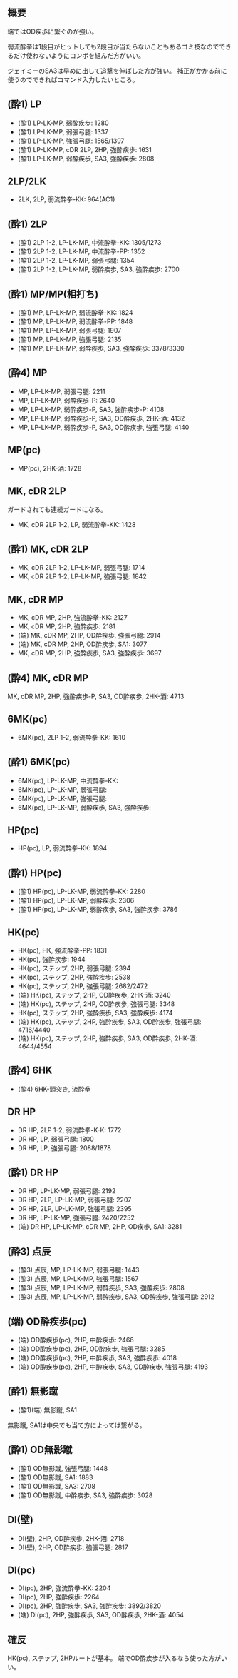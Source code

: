 ## 概要

端ではOD疾歩に繋ぐのが強い。

弱流酔拳は1段目がヒットしても2段目が当たらないこともあるゴミ技なのでできるだけ使わないようにコンボを組んだ方がいい。

ジェイミーのSA3は早めに出して追撃を伸ばした方が強い。
補正がかかる前に使うのでできればコマンド入力したいところ。

## (酔1) LP

- (酔1) LP-LK-MP, 弱酔疾歩: 1280
- (酔1) LP-LK-MP, 弱張弓腿: 1337
- (酔1) LP-LK-MP, 強張弓腿: 1565/1397
- (酔1) LP-LK-MP, cDR 2LP, 2HP, 強酔疾歩: 1631
- (酔1) LP-LK-MP, 弱酔疾歩, SA3, 強酔疾歩: 2808

## 2LP/2LK

- 2LK, 2LP, 弱流酔拳-KK: 964(AC1)

## (酔1) 2LP

- (酔1) 2LP 1-2, LP-LK-MP, 中流酔拳-KK: 1305/1273
- (酔1) 2LP 1-2, LP-LK-MP, 中流酔拳-PP: 1352
- (酔1) 2LP 1-2, LP-LK-MP, 弱張弓腿: 1354
- (酔1) 2LP 1-2, LP-LK-MP, 弱酔疾歩, SA3, 強酔疾歩: 2700

## (酔1) MP/MP(相打ち)

- (酔1) MP, LP-LK-MP, 弱流酔拳-KK: 1824
- (酔1) MP, LP-LK-MP, 弱流酔拳-PP: 1848
- (酔1) MP, LP-LK-MP, 弱張弓腿: 1907
- (酔1) MP, LP-LK-MP, 強張弓腿: 2135
- (酔1) MP, LP-LK-MP, 弱酔疾歩, SA3, 強酔疾歩: 3378/3330

## (酔4) MP

- MP, LP-LK-MP, 弱張弓腿: 2211
- MP, LP-LK-MP, 弱酔疾歩-P: 2640
- MP, LP-LK-MP, 弱酔疾歩-P, SA3, 強酔疾歩-P: 4108
- MP, LP-LK-MP, 弱酔疾歩-P, SA3, OD酔疾歩, 2HK-酒: 4132
- MP, LP-LK-MP, 弱酔疾歩-P, SA3, OD酔疾歩, 強張弓腿: 4140

## MP(pc)

- MP(pc), 2HK-酒: 1728

## MK, cDR 2LP

ガードされても連続ガードになる。

- MK, cDR 2LP 1-2, LP, 弱流酔拳-KK: 1428

## (酔1) MK, cDR 2LP

- MK, cDR 2LP 1-2, LP-LK-MP, 弱張弓腿: 1714
- MK, cDR 2LP 1-2, LP-LK-MP, 強張弓腿: 1842

## MK, cDR MP

- MK, cDR MP, 2HP, 強流酔拳-KK: 2127
- MK, cDR MP, 2HP, 強酔疾歩: 2181
- (端) MK, cDR MP, 2HP, OD酔疾歩, 強張弓腿: 2914
- (端) MK, cDR MP, 2HP, OD酔疾歩, SA1: 3077
- MK, cDR MP, 2HP, 強酔疾歩, SA3, 強酔疾歩: 3697

## (酔4) MK, cDR MP

MK, cDR MP, 2HP, 強酔疾歩-P, SA3, OD酔疾歩, 2HK-酒: 4713

## 6MK(pc)

- 6MK(pc), 2LP 1-2, 弱流酔拳-KK: 1610

## (酔1) 6MK(pc)

- 6MK(pc), LP-LK-MP, 中流酔拳-KK:
- 6MK(pc), LP-LK-MP, 弱張弓腿:
- 6MK(pc), LP-LK-MP, 強張弓腿:
- 6MK(pc), LP-LK-MP, 弱酔疾歩, SA3, 強酔疾歩:

## HP(pc)

- HP(pc), LP, 弱流酔拳-KK: 1894

## (酔1) HP(pc)

- (酔1) HP(pc), LP-LK-MP, 弱流酔拳-KK: 2280
- (酔1) HP(pc), LP-LK-MP, 弱酔疾歩: 2306
- (酔1) HP(pc), LP-LK-MP, 弱酔疾歩, SA3, 強酔疾歩: 3786

## HK(pc)

- HK(pc), HK, 強流酔拳-PP: 1831
- HK(pc), 強酔疾歩: 1944
- HK(pc), ステップ, 2HP, 弱張弓腿: 2394
- HK(pc), ステップ, 2HP, 強酔疾歩: 2538
- HK(pc), ステップ, 2HP, 強張弓腿: 2682/2472
- (端) HK(pc), ステップ, 2HP, OD酔疾歩, 2HK-酒: 3240
- (端) HK(pc), ステップ, 2HP, OD酔疾歩, 強張弓腿: 3348
- HK(pc), ステップ, 2HP, 強酔疾歩, SA3, 強酔疾歩: 4174
- (端) HK(pc), ステップ, 2HP, 強酔疾歩, SA3, OD酔疾歩, 強張弓腿: 4716/4440
- (端) HK(pc), ステップ, 2HP, 強酔疾歩, SA3, OD酔疾歩, 2HK-酒: 4644/4554

## (酔4) 6HK

- (酔4) 6HK-頭突き, 流酔拳

## DR HP

- DR HP, 2LP 1-2, 弱流酔拳-K-K: 1772
- DR HP, LP, 弱張弓腿: 1800
- DR HP, LP, 強張弓腿: 2088/1878

## (酔1) DR HP

- DR HP, LP-LK-MP, 弱張弓腿: 2192
- DR HP, 2LP, LP-LK-MP, 弱張弓腿: 2207
- DR HP, 2LP, LP-LK-MP, 強張弓腿: 2395
- DR HP, LP-LK-MP, 強張弓腿: 2420/2252
- (端) DR HP, LP-LK-MP, cDR MP, 2HP, OD疾歩, SA1: 3281

## (酔3) 点辰

- (酔3) 点辰, MP, LP-LK-MP, 弱張弓腿: 1443
- (酔3) 点辰, MP, LP-LK-MP, 強張弓腿: 1567
- (酔3) 点辰, MP, LP-LK-MP, 弱酔疾歩, SA3, 強酔疾歩: 2808
- (酔3) 点辰, MP, LP-LK-MP, 弱酔疾歩, SA3, OD酔疾歩, 強張弓腿: 2912

## (端) OD酔疾歩(pc)

- (端) OD酔疾歩(pc), 2HP, 中酔疾歩: 2466
- (端) OD酔疾歩(pc), 2HP, OD酔疾歩, 強張弓腿: 3285
- (端) OD酔疾歩(pc), 2HP, 中酔疾歩, SA3, 強酔疾歩: 4018
- (端) OD酔疾歩(pc), 2HP, 中酔疾歩, SA3, OD酔疾歩, 強張弓腿: 4193

## (酔1) 無影蹴

- (酔1)(端) 無影蹴, SA1

無影蹴, SA1は中央でも当て方によっては繋がる。

## (酔1) OD無影蹴

- (酔1) OD無影蹴, 強張弓腿: 1448
- (酔1) OD無影蹴, SA1: 1883
- (酔1) OD無影蹴, SA3: 2708
- (酔1) OD無影蹴, 中酔疾歩, SA3, 強酔疾歩: 3028

## DI(壁)

- DI(壁), 2HP, OD酔疾歩, 2HK-酒: 2718
- DI(壁), 2HP, OD酔疾歩, 強張弓腿: 2817

## DI(pc)

- DI(pc), 2HP, 強流酔拳-KK: 2204
- DI(pc), 2HP, 強酔疾歩: 2264
- DI(pc), 2HP, 強酔疾歩, SA3, 強酔疾歩: 3892/3820
- (端) DI(pc), 2HP, 強酔疾歩, SA3, OD酔疾歩, 2HK-酒: 4054

## 確反

HK(pc), ステップ, 2HPルートが基本。
端でOD酔疾歩が入るなら使った方がいい。
